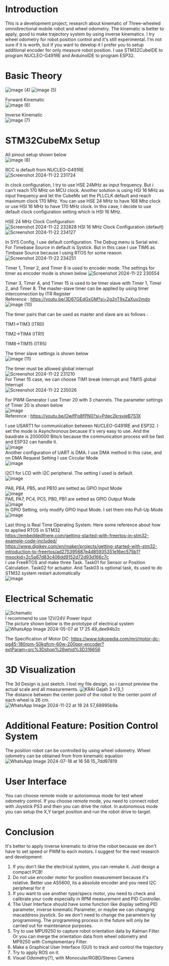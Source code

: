 # Introduction
This is a development project, research about kinematic of Three-wheeled omnidirectional mobile robot and wheel odometry. The kinematic is better to apply, good to make trajectory system by using inverse kinematics. I try wheel odometry for robot position control and it's still experimental. I'm not sure if it is worth, but if you want to develop it I prefer you to setup additional encoder for only measure robot position.
I use STM32CubeIDE to program NUCLEO-G491RE and ArduinoIDE to program ESP32.

# Basic Theory
![image (4)](https://github.com/user-attachments/assets/35bd8398-e8ee-434a-9269-5d4dd010372f)
![image (5)](https://github.com/user-attachments/assets/14456823-caf9-4228-892d-b60d82aae46d)

Forward Kinematic                                                                                    
![image (6)](https://github.com/user-attachments/assets/1da19131-9193-4970-ad7a-ac36eb17e5b5)

Inverse Kinematic                                                                                      
![image (7)](https://github.com/user-attachments/assets/1e243339-b0f2-4206-9d8d-1014f24f821b)

# STM32CubeMx Setup
All pinout setup shown below                                                                    
![image (8)](https://github.com/user-attachments/assets/82a144be-df54-493e-9d8d-711106622054)

RCC is default from NUCLEO-G491RE                                                                                
![Screenshot 2024-11-22 231724](https://github.com/user-attachments/assets/49857a06-2b60-42e8-8799-c1fcc2666dbb)

In clock configuration, I try to use HSE 24MHz as input frequency. But i can't reach 170 MHz on MCU clock.
Another solution is using HSI 16 MHz as input frequency and let the CubeMx set the PLLCLK default and reach maximum clock 170 MHz.
You can use HSE 24 MHz to have 168 Mhz clock or use HSI 16 MHz to have 170 MHz clock.
In this case, I decide to use default clock configuration setting which is HSI 16 MHz.

HSE 24 MHz Clock Configuration                                                                                   
![Screenshot 2024-11-22 232828](https://github.com/user-attachments/assets/80a8b0a2-92d3-4ab0-abbf-30363a0e7174)
HSI 16 MHz Clock Configuration (default)                                                                             
![Screenshot 2024-11-22 234127](https://github.com/user-attachments/assets/d1abad0e-d8ec-4dee-ba4e-1b968c5204ec)

In SYS Config, I use default configuration. The Debug menu is Serial wire. For Timebase Source in default is Systick. But in this case I use TIM6 as Timbase Source because I using RTOS for some reason
![Screenshot 2024-11-22 234251](https://github.com/user-attachments/assets/477a6f57-b861-4546-8ec0-bc5121d057c0)

Timer 1, Timer 2, and Timer 8 is used to encoder mode. The settings for timer as encoder mode is shown below
![Screenshot 2024-11-22 230554](https://github.com/user-attachments/assets/46db6416-7f53-4db7-ba89-8dc60172169e)

Timer 3, Timer 4, and Timer 15 is used to be timer slave with Timer 1, Timer 2, and Timer 8.
The master-slave timer can be applied by using timer interconnection by ITR Register                                                                                                                          
Reference : https://youtu.be/3D67GEdGxGM?si=2g2nT9sZaXuv2mdo                                                                                                                          
![image (10)](https://github.com/user-attachments/assets/6b5d5fb4-f1aa-45d7-9537-ac831202e269)

The timer pairs that can be used as master and slave are as follows :

TIM1->TIM3 (ITR0)

TIM2->TIM4 (ITR1)

TIM8->TIM15 (ITR5)

The timer slave settings is shown below                                                                   
![image (11)](https://github.com/user-attachments/assets/d8a0f68f-4874-4977-9de2-bf0eddfebb91)

The timer must be allowed global interrupt                                                                       
![Screenshot 2024-11-22 231210](https://github.com/user-attachments/assets/ec8e728b-ff91-4419-9ab4-a13e26ceddc1)                                                                                                      
For Timer 15 case, we can choose TIM1 break Interrupt and TIM15 global Interrupt                                     
![Screenshot 2024-11-22 235026](https://github.com/user-attachments/assets/d8ef2df7-ec78-43db-8ecd-c0314ddfcc1d)

For PWM Generator I use Timer 20 with 3 channels. The parameter settings of Timer 20 is shown below                                       
![image](https://github.com/user-attachments/assets/a75cdf3f-30e7-4b97-a3dd-7bc2148117cc)                                                                         
Reference : https://youtu.be/OwlfFp8fPN0?si=Pdec2krsvjeB7S1X                                                                                                 

I use USART1 for communication between NUCLEO-G491RE and ESP32. I set the mode is Asynchronous because it's very easy to use. And the baudrate is 2000000 Bits/s because the communication process will be fast and ESP32 can handle it.                                      
![image](https://github.com/user-attachments/assets/318c55ac-d895-4275-a07b-066ecc411d3e)                                                                                                                                                     
Another configuration of UART is DMA. I use DMA method in this case, and on DMA Request Setting I use Circular Mode                                                                                   
![image](https://github.com/user-attachments/assets/602cf322-12e4-46e5-a7fe-8d12f7e4d924)

I2C1 for LCD with I2C peripheral. The setting I used is default.                                    
![image](https://github.com/user-attachments/assets/9b0bd69a-4726-402c-baae-3c025a9630d5)

PA8, PB4, PB5, and PB10 are setted as GPIO Input Mode                                                                                
![image](https://github.com/user-attachments/assets/dd19dc35-e222-4185-8723-32aa1044a4e8)                                                                         
PA6, PA7, PC4, PC5, PB0, PB1 are setted as GPIO Output Mode                                                                                                                   
![image](https://github.com/user-attachments/assets/a9fca8ae-160a-4936-966c-6c4c100d3204)                                                                   
In GPIO Setting, only modify GPIO Input Mode. I set them into Pull-Up Mode                                                                       
![image](https://github.com/user-attachments/assets/73436740-dace-40fa-aa4c-1e4048c97f7d)

Last thing is Real Time Operating System. Here some reference about how to applied RTOS in STM32                                                                                                  
https://embeddedthere.com/getting-started-with-freertos-in-stm32-example-code-included/                                                                                             
https://www.digikey.com/en/maker/projects/getting-started-with-stm32-introduction-to-freertos/ad275395687e4d85935351e16ec575b1?msockid=2c5a67d83c406dd9152d72d93d166c7c                                                                      
I use FreeRTOS and make three Task. Task01 for Sensor or Position Calculation. Task02 for actuator. And Task03 is optional task, its used to do STM32 system restart automatically                                                                            
![image](https://github.com/user-attachments/assets/6608b4be-e0da-40b0-a4ec-c2ac76446d56)


# Electrical Schematic
![Schematic](https://github.com/user-attachments/assets/23adb82b-1ca0-4184-ae98-45fd43e70b9c)  
I recommend to use 12V/24V Power Input                                                                                                  
The picture shown below is the prototype of electrical system                                                                          
![WhatsApp Image 2024-05-07 at 17 25 49_dee94b2c](https://github.com/user-attachments/assets/2314d9c6-298e-4bae-92cd-adabcb910e99)

The Specification of Motor DC:
https://www.tokopedia.com/mri/motor-dc-pg45-180rpm-50kgfcm-60w-200ppr-encoder?extParam=src%3Dshop%26whid%3D316656

# 3D Visualization
The 3d Design is just sketch. I lost my file design, so i cannot preview the actual scale and all measurements.
![KRAI Gajah 3 v13_1](https://github.com/user-attachments/assets/95f320dc-e734-4a09-85be-c2b1ac201839)                                                                                                    
The distance between the center point of the robot to the center point of each wheel is 26 cm.                                                                                                                 
![WhatsApp Image 2024-11-22 at 18 24 57_68995b9a](https://github.com/user-attachments/assets/1c779729-8079-4aae-9140-b9980982d660)

# Additional Feature: Position Control System
The position robot can be controlled by using wheel odometry. Wheel odometry can be obtained from from kinematic equation                                                               
![WhatsApp Image 2024-07-18 at 16 58 15_7dd97819](https://github.com/user-attachments/assets/67050ef1-4a5e-4da8-aa99-b3fa5bd094d6)

# User Interface
You can choose remote mode or autonomous mode for test wheel odometry control. If you choose remote mode, you need to connect robot with Joystick PS3 and then you can drive the robot. In autonomous mode you can setup the X,Y target position and run the robot drive to target.

# Conclusion
It's better to apply inverse kinematic to drive the robot because we don't have to set speed or PWM to each motors.
I suggest for the next research and development:
1. If you don't like the electrical system, you can remake it. Just design a compact PCB!
2. Do not use encoder motor for position measurement because it's relative. Better use AS5600, its a absolute encoder and you need I2C peripheral for it
3. If you want to use another type/specs motor, you need to check and calibrate your code especially in RPM measurement and PID Controller.
4. The User Interface should have some function like display setting PID parameter, inverse kinematic Parameter, or maybe we can changing macaddress joystick. So we don't need to change the parameters by programming. The programming process in the future will only be carried out for maintenance purposes.
5. Try to use MPU9250 to capture robot orientation data by Kalman Filter. Or you can merge the orientation data from wheel odometry and MP9250 with Complementary Filter.
6. Make a Graphical User Interface (GUI) to track and control the trajectory
7. Try to apply ROS on it.
8. Visual Odometry(?), with Monocular/RGBD/Stereo Camera
